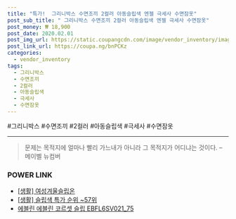 ```yaml
--- 
title: "특가!  그리니박스 수면조끼 2컬러 아동슬립색 엔젤 극세사 수면잠옷" 
post_sub_title: " 그리니박스 수면조끼 2컬러 아동슬립색 엔젤 극세사 수면잠옷" 
post_money: ₩ 18,900 
post_date: 2020.02.01 
post_img_url: https://static.coupangcdn.com/image/vendor_inventory/images/2017/11/27/14/6/4ec78738-35af-424a-bb96-34e2817cf1d3.jpg 
post_link_url: https://coupa.ng/bnPCKz 
categories: 
  - vendor_inventory 
tags: 
  - 그리니박스 
  - 수면조끼 
  - 2컬러 
  - 아동슬립색 
  - 극세사 
  - 수면잠옷 
--- 
```

  #그리니박스 #수면조끼 #2컬러 #아동슬립색 #극세사 #수면잠옷 
<hr> 

> 문제는 목적지에 얼마나 빨리 가느내가 아니라 그 목적지가 어디냐는 것이다. – 메이벨 뉴컴버 


### POWER LINK

* <a href="https://blog.naver.com/fasyy4321/221759008123" target="_blank"> [생활] 여성겨울슬립온  </a>
* <a href="https://blog.naver.com/sakai111/221792129634" target="_blank"> [생활] 슬립색 특가 순위 ~57위</a>
* <a href="https://blog.naver.com/fasyy4321/221786183219" target="_blank">에블린 에블린 코르셋 슬립 EBFL6SV021_75</a>
